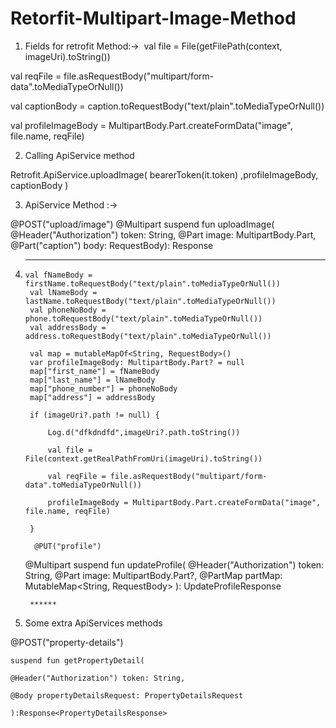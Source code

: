 # Retorfit-Multipart-Image-Method


1. Fields for retrofit Method:-> 
val file = File(getFilePath(context, imageUri).toString())

val reqFile = file.asRequestBody("multipart/form-data".toMediaTypeOrNull())

val captionBody = caption.toRequestBody("text/plain".toMediaTypeOrNull())

val profileImageBody = MultipartBody.Part.createFormData("image", file.name, reqFile)

2. Calling ApiService method

Retrofit.ApiService.uploadImage( bearerToken(it.token) ,profileImageBody,   captionBody )

3. ApiService Method  :->

@POST("upload/image")
@Multipart
suspend fun uploadImage( 
@Header("Authorization") token: String,
@Part image: MultipartBody.Part,
@Part("caption") body: RequestBody): Response<UploadImageResponse>

4. ******

       val fNameBody = firstName.toRequestBody("text/plain".toMediaTypeOrNull())
        val lNameBody = lastName.toRequestBody("text/plain".toMediaTypeOrNull())
        val phoneNoBody = phone.toRequestBody("text/plain".toMediaTypeOrNull())
        val addressBody = address.toRequestBody("text/plain".toMediaTypeOrNull())

        val map = mutableMapOf<String, RequestBody>()
        var profileImageBody: MultipartBody.Part? = null
        map["first_name"] = fNameBody
        map["last_name"] = lNameBody
        map["phone_number"] = phoneNoBody
        map["address"] = addressBody

        if (imageUri?.path != null) {

            Log.d("dfkdndfd",imageUri?.path.toString())

            val file = File(context.getRealPathFromUri(imageUri).toString())

            val reqFile = file.asRequestBody("multipart/form-data".toMediaTypeOrNull())

            profileImageBody = MultipartBody.Part.createFormData("image", file.name, reqFile)

        } 
        
         @PUT("profile")
    @Multipart
    suspend fun updateProfile(
        @Header("Authorization") token: String,
        @Part image: MultipartBody.Part?,
        @PartMap partMap: MutableMap<String, RequestBody>
    ): UpdateProfileResponse
        
        ******

5. Some extra ApiServices methods

@POST("property-details")

    suspend fun getPropertyDetail(
    
    @Header("Authorization") token: String,
    
    @Body propertyDetailsRequest: PropertyDetailsRequest

    ):Response<PropertyDetailsResponse>
    
    
    
